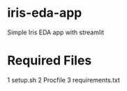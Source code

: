 # iris-eda-app
Simple Iris EDA app with streamlit

# Required Files
1 setup.sh
2 Procfile
3 requirements.txt

<!--
Procfile
web: gunicorn hello:app # Flask
web: setup.sh && streamlit run iris_eda_app.py # heroku -->

